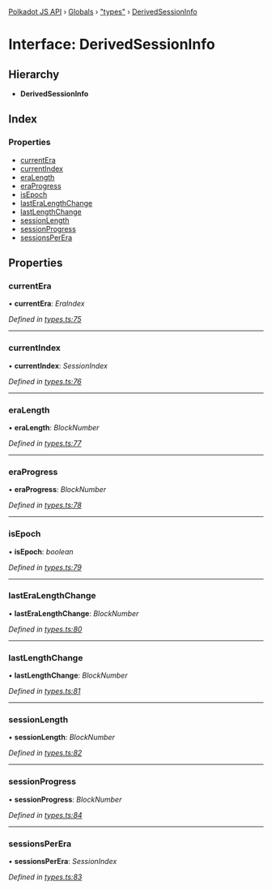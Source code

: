 [Polkadot JS API](../README.md) › [Globals](../globals.md) › ["types"](../modules/_types_.md) › [DerivedSessionInfo](_types_.derivedsessioninfo.md)

# Interface: DerivedSessionInfo

## Hierarchy

* **DerivedSessionInfo**

## Index

### Properties

* [currentEra](_types_.derivedsessioninfo.md#currentera)
* [currentIndex](_types_.derivedsessioninfo.md#currentindex)
* [eraLength](_types_.derivedsessioninfo.md#eralength)
* [eraProgress](_types_.derivedsessioninfo.md#eraprogress)
* [isEpoch](_types_.derivedsessioninfo.md#isepoch)
* [lastEraLengthChange](_types_.derivedsessioninfo.md#lasteralengthchange)
* [lastLengthChange](_types_.derivedsessioninfo.md#lastlengthchange)
* [sessionLength](_types_.derivedsessioninfo.md#sessionlength)
* [sessionProgress](_types_.derivedsessioninfo.md#sessionprogress)
* [sessionsPerEra](_types_.derivedsessioninfo.md#sessionsperera)

## Properties

###  currentEra

• **currentEra**: *EraIndex*

*Defined in [types.ts:75](https://github.com/polkadot-js/api/blob/7555a3a7ce/packages/api-derive/src/types.ts#L75)*

___

###  currentIndex

• **currentIndex**: *SessionIndex*

*Defined in [types.ts:76](https://github.com/polkadot-js/api/blob/7555a3a7ce/packages/api-derive/src/types.ts#L76)*

___

###  eraLength

• **eraLength**: *BlockNumber*

*Defined in [types.ts:77](https://github.com/polkadot-js/api/blob/7555a3a7ce/packages/api-derive/src/types.ts#L77)*

___

###  eraProgress

• **eraProgress**: *BlockNumber*

*Defined in [types.ts:78](https://github.com/polkadot-js/api/blob/7555a3a7ce/packages/api-derive/src/types.ts#L78)*

___

###  isEpoch

• **isEpoch**: *boolean*

*Defined in [types.ts:79](https://github.com/polkadot-js/api/blob/7555a3a7ce/packages/api-derive/src/types.ts#L79)*

___

###  lastEraLengthChange

• **lastEraLengthChange**: *BlockNumber*

*Defined in [types.ts:80](https://github.com/polkadot-js/api/blob/7555a3a7ce/packages/api-derive/src/types.ts#L80)*

___

###  lastLengthChange

• **lastLengthChange**: *BlockNumber*

*Defined in [types.ts:81](https://github.com/polkadot-js/api/blob/7555a3a7ce/packages/api-derive/src/types.ts#L81)*

___

###  sessionLength

• **sessionLength**: *BlockNumber*

*Defined in [types.ts:82](https://github.com/polkadot-js/api/blob/7555a3a7ce/packages/api-derive/src/types.ts#L82)*

___

###  sessionProgress

• **sessionProgress**: *BlockNumber*

*Defined in [types.ts:84](https://github.com/polkadot-js/api/blob/7555a3a7ce/packages/api-derive/src/types.ts#L84)*

___

###  sessionsPerEra

• **sessionsPerEra**: *SessionIndex*

*Defined in [types.ts:83](https://github.com/polkadot-js/api/blob/7555a3a7ce/packages/api-derive/src/types.ts#L83)*
